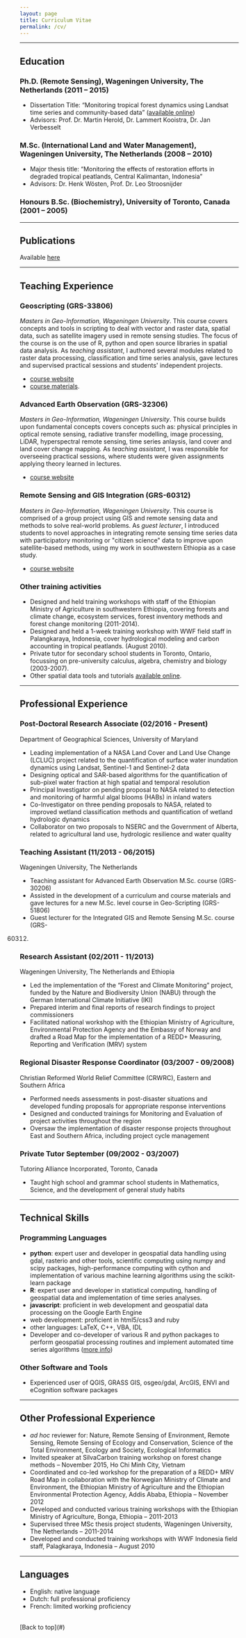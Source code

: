 ```yaml
---
layout: page
title: Curriculum Vitae 
permalink: /cv/
---
```


---

## Education
### Ph.D. (Remote Sensing), Wageningen University, The Netherlands (2011 – 2015)
* Dissertation Title: “Monitoring tropical forest dynamics using Landsat time series and
community-based data” ([available online](https://doi.org/10.13140/RG.2.1.2112.8409))
* Advisors: Prof. Dr. Martin Herold, Dr. Lammert Kooistra, Dr. Jan Verbesselt

### M.Sc. (International Land and Water Management), Wageningen University, The Netherlands (2008 – 2010)
* Major thesis title: “Monitoring the effects of restoration efforts in degraded
tropical peatlands, Central Kalimantan, Indonesia”
* Advisors: Dr. Henk W&ouml;sten, Prof. Dr. Leo Stroosnijder

### Honours B.Sc. (Biochemistry), University of Toronto, Canada (2001 – 2005)

---
## Publications

Available [here](../publications)

---
## Teaching Experience

### Geoscripting (GRS-33806)
*Masters in Geo-Information, Wageningen University*. This course covers concepts and tools in scripting to deal with vector and raster data, spatial data, such as satellite imagery used in remote sensing studies. The focus of the course is on the use of R, python and open source libraries in spatial data analysis. As *teaching assistant*, I authored several modules related to raster data processing, classification and time series analysis, gave lectures and supervised practical sessions and students' independent projects.  
* [course website](https://ssc.wur.nl/Studiegids/Vak/GRS-33806)  
* [course materials](http://geoscripting-wur.github.io/).

### Advanced Earth Observation (GRS-32306)
*Masters in Geo-Information, Wageningen University*. This course builds upon fundamental concepts covers concepts such as: physical principles in optical remote sensing, radiative transfer modelling, image processing, LiDAR, hyperspectral remote sensing, time series anlaysis, land cover and land cover change mapping. As *teaching assistant*, I was responsible for overseeing practical sessions, where students were given assignments applying theory learned in lectures.  
* [course website](https://ssc.wur.nl/Studiegids/Vak/GRS-32306)  

### Remote Sensing and GIS Integration (GRS-60312)
*Masters in Geo-Information, Wageningen University*. This course is comprised of a group project using GIS and remote sensing data and methods to solve real-world problems. As *guest lecturer*, I introduced students to novel approaches in integrating remote sensing time series data with participatory monitoring or "citizen science" data to improve upon satellite-based methods, using my work in southwestern Ethiopia as a case study.  
* [course website](https://ssc.wur.nl/Studiegids/Vak/GRS-60312)

### Other training activities
* Designed and held training workshops with staff of the Ethiopian Ministry of Agriculture in southwestern Ethiopia, covering forests and climate change, ecosystem services, forest inventory methods and forest change monitoring (2011-2014).
* Designed and held a 1-week training workshop with WWF field staff in Palangkaraya, Indonesia, cover hydrological modeling and carbon accounting in tropical peatlands. (August 2010).
* Private tutor for secondary school students in Toronto, Ontario, focussing on pre-university calculus, algebra, chemistry and biology (2003-2007).
* Other spatial data tools and tutorials [available online](../resources).

---

## Professional Experience
### Post-Doctoral Research Associate (02/2016 - Present)
Department of Geographical Sciences, University of Maryland
* Leading implementation of a NASA Land Cover and Land Use Change (LCLUC) project related to the quantification of surface water inundation dynamics using Landsat, Sentinel-1 and Sentinel-2 data
* Designing optical and SAR-based algorithms for the quantification of sub-pixel water fraction at high spatial and temporal resolution
* Principal Investigator on pending proposal to NASA related to detection and monitoring of harmful algal blooms (HABs) in inland waters
* Co-Investigator on three pending proposals to NASA, related to improved wetland classification methods and quantification of wetland hydrologic dynamics
* Collaborator on two proposals to NSERC and the Government of Alberta, related to agricultural land use, hydrologic resilience and water quality


### Teaching Assistant (11/2013 - 06/2015)
Wageningen University, The Netherlands
* Teaching assistant for Advanced Earth Observation M.Sc. course (GRS-30206)
* Assisted in the development of a curriculum and course materials and gave lectures
for a new M.Sc. level course in Geo-Scripting (GRS-51806)
* Guest lecturer for the Integrated GIS and Remote Sensing M.Sc. course (GRS-
60312)

### Research Assistant (02/2011 - 11/2013)
Wageningen University, The Netherlands and Ethiopia
* Led the implementation of the “Forest and Climate Monitoring” project, funded by the Nature and Biodiversity Union (NABU) through the German International Climate Initiative (IKI)
* Prepared interim and final reports of research findings to project commissioners
* Facilitated national workshop with the Ethiopian Ministry of Agriculture,
Environmental Protection Agency and the Embassy of Norway and drafted a Road Map for the implementation of a REDD+ Measuring, Reporting and Verification (MRV) system

### Regional Disaster Response Coordinator (03/2007 - 09/2008)
Christian Reformed World Relief Committee (CRWRC), Eastern and Southern Africa
* Performed needs assessments in post-disaster situations and developed funding proposals for appropriate response interventions
* Designed and conducted trainings for Monitoring and Evaluation of project activities throughout the region
* Oversaw the implementation of disaster response projects throughout East and Southern Africa, including project cycle management

### Private Tutor September (09/2002 - 03/2007)
Tutoring Alliance Incorporated, Toronto, Canada
* Taught high school and grammar school students in Mathematics, Science, and the development of general study habits

---

## Technical Skills
### Programming Languages
* **python**: expert user and developer in geospatial data handling using gdal, rasterio and other tools, scientific computing using numpy and scipy packages, high-performance computing with cython and implementation of various machine learning algorithms using the scikit-learn package
* **R**: expert user and developer in statistical computing, handling of geospatial data and implementation of time series analyses.
* **javascript**: proficient in web development and geospatial data processing on the Google Earth Engine
* web development: proficient in html5/css3 and ruby
* other languages: LaTeX, C++, VBA, IDL
* Developer and co-developer of various R and python packages to perform geospatial processing routines and implement automated time series algorithms ([more info](../resources/))

### Other Software and Tools
* Experienced user of QGIS, GRASS GIS, osgeo/gdal, ArcGIS, ENVI and eCognition software packages

---

## Other Professional Experience
* *ad hoc* reviewer for: Nature, Remote Sensing of Environment, Remote Sensing, Remote Sensing of Ecology and Conservation, Science of the Total Environment, Ecology and Society, Ecological Informatics
* Invited speaker at SilvaCarbon training workshop on forest change methods – November 2015, Ho Chi Minh City, Vietnam
* Coordinated and co-led workshop for the preparation of a REDD+ MRV Road Map in collaboration with the Norwegian Ministry of Climate and Environment, the Ethiopian Ministry of Agriculture and the Ethiopian Environmental Protection Agency, Addis Ababa, Ethiopia – November 2012
* Developed and conducted various training workshops with the Ethiopian Ministry of Agriculture, Bonga, Ethiopia – 2011-2013
* Supervised three MSc thesis project students, Wageningen University, The Netherlands – 2011-2014
* Developed and conducted training workshops with WWF Indonesia field staff, Palagkaraya, Indonesia – August 2010

---

## Languages
* English: native language
* Dutch: full professional proficiency
* French: limited working proficiency

<br>
[Back to top](#)
